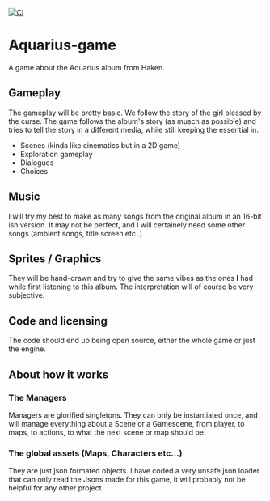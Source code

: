 [![CI](https://github.com/caerroff/aquarius/actions/workflows/ci.yml/badge.svg?branch=master)](https://github.com/caerroff/aquarius/actions/workflows/ci.yml)

# Aquarius-game
 A game about the Aquarius album from Haken.

## Gameplay
The gameplay will be pretty basic. We follow the story of the girl blessed by the curse. The game follows the album's story (as musch as possible) and tries to tell the story in a different media, while still keeping the essential in.
- Scenes (kinda like cinematics but in a 2D game)
- Exploration gameplay 
- Dialogues
- Choices

## Music
I will try my best to make as many songs from the original album in an 16-bit ish version. It may not be perfect, and I will certainely need some other songs (ambient songs, title screen etc..)

## Sprites / Graphics
They will be hand-drawn and try to give the same vibes as the ones **I** had while first listening to this album. The interpretation will of course be very subjective.

## Code and licensing
The code should end up being open source, either the whole game or just the engine.

## About how it works
### The Managers
Managers are glorified singletons. They can only be instantiated once, and will manage everything about a Scene or a Gamescene, from player, to maps, to actions, to what the next scene or map should be.

### The global assets (Maps, Characters etc...)
They are just json formated objects. I have coded a very unsafe json loader that can only read the Jsons made for this game, it will probably not be helpful for any other project.
